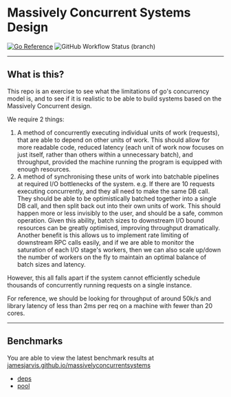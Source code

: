 # Massively Concurrent Systems Design

[![Go Reference](https://pkg.go.dev/badge/github.com/jamesjarvis/massivelyconcurrentsystems.svg)](https://pkg.go.dev/github.com/jamesjarvis/massivelyconcurrentsystems)
![GitHub Workflow Status (branch)](https://img.shields.io/github/workflow/status/jamesjarvis/massivelyconcurrentsystems/go%20testing/master)

---

## What is this?

This repo is an exercise to see what the limitations of go's concurrency model is, and to see if it is realistic to be able to build systems based on the Massively Concurrent design.

We require 2 things:

1. A method of concurrently executing individual units of work (requests), that are able to depend on other units of work.
   This should allow for more readable code, reduced latency (each unit of work now focuses on just itself, rather than others within a unnecessary batch), and throughput, provided the machine running the program is equipped with enough resources.
2. A method of synchronising these units of work into batchable pipelines at required I/O bottlenecks of the system.
  e.g. If there are 10 requests executing concurrently, and they all need to make the same DB call.
  They should be able to be optimistically batched together into a single DB call, and then split back out into their own units of work.
  This should happen more or less invisibly to the user, and should be a safe, common operation.
  Given this ability, batch sizes to downstream I/O bound resources can be greatly optimised, improving throughput dramatically.
  Another benefit is this allows us to implement rate limiting of downstream RPC calls easily, and if we are able to monitor the saturation of each I/O stage's workers, then we can also scale up/down the number of workers on the fly to maintain an optimal balance of batch sizes and latency.

However, this all falls apart if the system cannot efficiently schedule thousands of concurrently running requests on a single instance.

For reference, we should be looking for throughput of around 50k/s and library latency of less than 2ms per req on a machine with fewer than 20 cores.

---
## Benchmarks

You are able to view the latest benchmark results at [jamesjarvis.github.io/massivelyconcurrentsystems](https://jamesjarvis.github.io/massivelyconcurrentsystems/)

- [deps](https://jamesjarvis.github.io/massivelyconcurrentsystems/bench/deps)
- [pool](https://jamesjarvis.github.io/massivelyconcurrentsystems/bench/pool)
